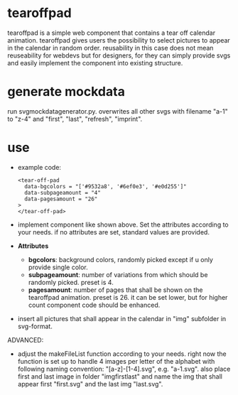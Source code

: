 # tearoffpad
tearoffpad is a simple web component that contains a tear off calendar animation. tearoffpad gives users the possibility to select pictures to appear in the calendar in random order. reusability in this case does not mean reuseability for webdevs but for designers, for they can simply provide svgs and easily implement the component into existing structure.

# generate mockdata
run svgmockdatagenerator.py. overwrites all other svgs with filename "a-1" to "z-4" and "first", "last", "refresh", "imprint".

# use
* example code:
    
      <tear-off-pad 
        data-bgcolors = "['#9532a8', '#6ef0e3', '#e0d255']"
        data-subpageamount = "4"
        data-pagesamount = "26"
      >
      </tear-off-pad>

* implement component like shown above. Set the attributes according to your needs. if no attributes are set, standard values are provided.

* **Attributes**
  * **bgcolors**: background colors, randomly picked except if u only provide single color.
  * **subpageamount**: number of variations from which should be randomly picked. preset is 4.
  * **pagesamount**: number of pages that shall be shown on the tearoffpad animation. preset is 26. it can be set lower, but for higher count component code should be enhanced.

* insert all pictures that shall appear in the calendar in "img" subfolder in svg-format.

ADVANCED:
* adjust the makeFileList function according to your needs. right now the function is set up to handle 4 images per letter of the alphabet with following naming convention: "[a-z]-[1-4].svg", e.g. "a-1.svg".
also place first and last image in folder "imgfirstlast" and name the img that shall appear first "first.svg" and the last img "last.svg".
